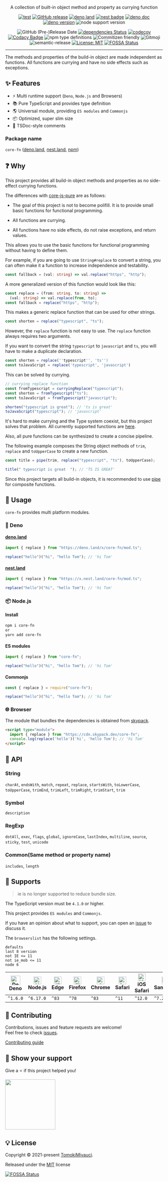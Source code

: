 <!-- <p align="center">
  <img alt="logo image" src="" />
  <h1 align="center">core-fn</h1>
</p> -->

<p align="center">
A collection of built-in object method and property as currying function
</p>

<div align="center">

[![test](https://github.com/TomokiMiyauci/core-fn/actions/workflows/test.yml/badge.svg)](https://github.com/TomokiMiyauci/core-fn/actions/workflows/test.yml)
[![GitHub release](https://img.shields.io/github/release/TomokiMiyauci/core-fn.svg)](https://github.com/TomokiMiyauci/core-fn/releases)
[![deno land](http://img.shields.io/badge/available%20on-deno.land/x-lightgrey.svg?logo=deno&labelColor=black)](https://deno.land/x/core_fn)
[![nest badge](https://nest.land/badge.svg)](https://nest.land/package/core_fn)
[![deno doc](https://doc.deno.land/badge.svg)](https://doc.deno.land/https/deno.land/x/core_fn/mod.ts)
[![deno version](https://img.shields.io/badge/deno-^1.6.0-lightgrey?logo=deno)](https://github.com/denoland/deno)
![node support version](https://img.shields.io/badge/node-%5E6.17.0-yellow)

![GitHub (Pre-)Release Date](https://img.shields.io/github/release-date-pre/TomokiMiyauci/core-fn)
[![dependencies Status](https://status.david-dm.org/gh/TomokiMiyauci/core-fn.svg)](https://david-dm.org/TomokiMiyauci/core-fn)
[![codecov](https://codecov.io/gh/TomokiMiyauci/core-fn/branch/main/graph/badge.svg?token=SPAi5Pv2wd)](https://codecov.io/gh/TomokiMiyauci/core-fn)
[![Codacy Badge](https://app.codacy.com/project/badge/Grade/f43b1c317e11445399d85ce6efc06504)](https://www.codacy.com/gh/TomokiMiyauci/core-fn/dashboard?utm_source=github.com&utm_medium=referral&utm_content=TomokiMiyauci/core-fn&utm_campaign=Badge_Grade)
![npm type definitions](https://img.shields.io/npm/types/core-fn)
![Commitizen friendly](https://img.shields.io/badge/commitizen-friendly-brightgreen.svg)
![Gitmoji](https://img.shields.io/badge/gitmoji-%20😜%20😍-FFDD67.svg?style=flat)
![semantic-release](https://img.shields.io/badge/%20%20%F0%9F%93%A6%F0%9F%9A%80-semantic--release-e10079.svg)
[![License: MIT](https://img.shields.io/badge/License-MIT-yellow.svg)](./LICENSE)
[![FOSSA Status](https://app.fossa.com/api/projects/custom%2B26231%2Fgithub.com%2FTomokiMiyauci%2Fcore-fn.svg?type=small)](https://app.fossa.com/projects/custom%2B26231%2Fgithub.com%2FTomokiMiyauci%2Fcore-fn?ref=badge_small)

</div>

---

The methods and properties of the build-in object are made independent as
functions. All functions are currying and have no side effects such as
exceptions.

## :sparkles: Features

- :zap: Multi runtime support (`Deno`, `Node.js` and Browsers)
- :books: Pure TypeScript and provides type definition
- :earth_americas: Universal module, providing `ES modules` and `Commonjs`
- :package: Optimized, super slim size
- :page_facing_up: TSDoc-style comments

### Package name

`core-fn` ([deno.land](https://deno.land/x/core_fn),
[nest.land](https://nest.land/package/core_fn),
[npm](https://www.npmjs.com/package/core-fn))

## :question: Why

This project provides all build-in object methods and properties as no
side-effect currying functions.

The differences with [core-js-pure](https://github.com/zloirock/core-js#readme)
are as follows:

- The goal of this project is not to become polifill. It is to provide small
  basic functions for functional programming.

- All functions are currying.

- All functions have no side effects, do not raise exceptions, and return
  values.

This allows you to use the basic functions for functional programming without
having to define them.

For example, if you are going to use `String#replace` to convert a string, you
can often make it a function to increase independence and testability.

```ts
const fallback = (val: string) => val.replace("https", "http");
```

A more generalized version of this function would look like this:

```ts
const replace = (from: string, to: string) =>
  (val: string) => val.replace(from, to);
const fallback = replace("https", "http");
```

This makes a generic replace function that can be used for other strings.

```ts
const shorten = replace("typescript", "ts");
```

However, the `replace` function is not easy to use. The `replace` function
always requires two arguments.

If you want to convert the string `typescript` to `javascript` and `ts`, you
will have to make a duplicate declaration.

```ts
const shorten = replace(''typescript'', 'ts'')
const toJavaScript = replace('typescript', 'javascript')
```

This can be solved by currying.

```ts
// currying replace function
const fromTypescript = curryingReplace("typescript");
const shorten = fromTypescript("ts");
const toJavaScript = fromTypescript("javascript");

shorten("typescript is great"); // 'ts is great'
toJavaScript("typescript"); // 'javascript'
```

It's hard to make currying and the Type system coexist, but this project solves
that problem. All currently supported functions are [here](#memo-api).

Also, all pure functions can be synthesized to create a concise pipeline.

The following example composes the String object methods of `trim`, `replace`
and `toUpperCase` to create a new function.

```ts
const title = pipe(trim, replace("typescript", "ts"), toUpperCase);

title(" typescript is great  "); // 'TS IS GREAT'
```

Since this project targets all build-in objects, it is recommended to use
[pipe](https://github.com/TomokiMiyauci/fonction) for composite functions.

## :dizzy: Usage

`core-fn` provides multi platform modules.

### 🦕 Deno

#### [deno.land](https://deno.land/x/core-fn)

```ts
import { replace } from "https://deno.land/x/core-fn/mod.ts";

replace("hello")("hi", "hello Tom"); // 'hi Tom'
```

#### [nest.land](https://nest.land/package/core-fn)

```ts
import { replace } from "https://x.nest.land/core-fn/mod.ts";

replace("hello")("hi", "hello Tom"); // 'hi Tom'
```

### :package: Node.js

#### Install

```bash
npm i core-fn
or
yarn add core-fn
```

#### ES modules

```ts
import { replace } from "core-fn";

replace("hello")("hi", "hello Tom"); // 'hi Tom'
```

#### Commonjs

```ts
const { replace } = require("core-fn");

replace("hello")("hi", "hello Tom"); // 'hi Tom'
```

### :globe_with_meridians: Browser

The module that bundles the dependencies is obtained from
[skypack](https://www.skypack.dev/view/core-fn).

```html
<script type="module">
  import { replace } from "https://cdn.skypack.dev/core-fn";
  console.log(replace('hello')('hi', 'hello Tom'); // 'hi Tom'
</script>
```

## :memo: API

### String

`charAt`, `endsWith`, `match`, `repeat`, `replace`, `startsWith`, `toLowerCase`,
`toUpperCase`, `trimEnd`, `trimLeft`, `trimRight`, `trimStart`, `trim`

### Symbol

`description`

### RegExp

`dotAll`, `exec`, `flags`, `global`, `ignoreCase`, `lastIndex`, `multiline`,
`source`, `sticky`, `test`, `unicode`

### Common(Same method or property name)

`includes`, `length`

## :green_heart: Supports

> ie is no longer supported to reduce bundle size.

The TypeScript version must be `4.1.0` or higher.

This project provides `ES modules` and `Commonjs`.

If you have an opinion about what to support, you can open an
[issue](https://github.com/TomokiMiyauci/core-fn/issues) to discuss it.

The `browserslist` has the following settings.

```text
defaults
last 8 version
not IE <= 11
not ie_mob <= 11
node 6
```

| <img width="30px" height="30px" alt="Deno" src="https://res.cloudinary.com/dz3vsv9pg/image/upload/v1620998361/logos/deno.svg"></br>Deno | <img width="24px" height="24px" alt="Node.js" src="https://res.cloudinary.com/dz3vsv9pg/image/upload/v1620998361/logos/nodejs.svg"></br>Node.js | <img width="24px" height="24px" alt="IE / Edge" src="https://raw.githubusercontent.com/alrra/browser-logos/master/src/edge/edge_48x48.png"></br>Edge | <img src="https://raw.githubusercontent.com/alrra/browser-logos/master/src/firefox/firefox_48x48.png" alt="Firefox" width="24px" height="24px" /></br>Firefox | <img src="https://raw.githubusercontent.com/alrra/browser-logos/master/src/chrome/chrome_48x48.png" alt="Chrome" width="24px" height="24px" /></br>Chrome | <img src="https://raw.githubusercontent.com/alrra/browser-logos/master/src/safari/safari_48x48.png" alt="Safari" width="24px" height="24px" /></br>Safari | <img src="https://raw.githubusercontent.com/alrra/browser-logos/master/src/safari-ios/safari-ios_48x48.png" alt="iOS Safari" width="24px" height="24px" /></br>iOS Safari | <img src="https://raw.githubusercontent.com/alrra/browser-logos/master/src/samsung-internet/samsung-internet_48x48.png" alt="Samsung" width="24px" height="24px" /></br>Samsung | <img src="https://raw.githubusercontent.com/alrra/browser-logos/master/src/opera/opera_48x48.png" alt="Opera" width="24px" height="24px" /></br>Opera |
| --------------------------------------------------------------------------------------------------------------------------------------- | ----------------------------------------------------------------------------------------------------------------------------------------------- | ---------------------------------------------------------------------------------------------------------------------------------------------------- | ------------------------------------------------------------------------------------------------------------------------------------------------------------- | --------------------------------------------------------------------------------------------------------------------------------------------------------- | --------------------------------------------------------------------------------------------------------------------------------------------------------- | ------------------------------------------------------------------------------------------------------------------------------------------------------------------------- | ------------------------------------------------------------------------------------------------------------------------------------------------------------------------------- | ----------------------------------------------------------------------------------------------------------------------------------------------------- |
| `^1.6.0`                                                                                                                                | `^6.17.0`                                                                                                                                       | `^83`                                                                                                                                                | `^78`                                                                                                                                                         | `^83`                                                                                                                                                     | `^11`                                                                                                                                                     | `^12.0`                                                                                                                                                                   | `^7.2`                                                                                                                                                                          | `^68`                                                                                                                                                 |

## :handshake: Contributing

Contributions, issues and feature requests are welcome!<br />Feel free to check
[issues](https://github.com/TomokiMiyauci/core-fn/issues).

[Contributing guide](./.github/CONTRIBUTING.md)

## :seedling: Show your support

Give a ⭐️ if this project helped you!

<a href="https://www.patreon.com/tomoki_miyauci">
  <img src="https://c5.patreon.com/external/logo/become_a_patron_button@2x.png" width="160">
</a>

## :bulb: License

Copyright © 2021-present [TomokiMiyauci](https://github.com/TomokiMiyauci).

Released under the [MIT](./LICENSE) license

[![FOSSA Status](https://app.fossa.com/api/projects/custom%2B26231%2Fgithub.com%2FTomokiMiyauci%2Fcore-fn.svg?type=large)](https://app.fossa.com/projects/custom%2B26231%2Fgithub.com%2FTomokiMiyauci%2Fcore-fn?ref=badge_large)
